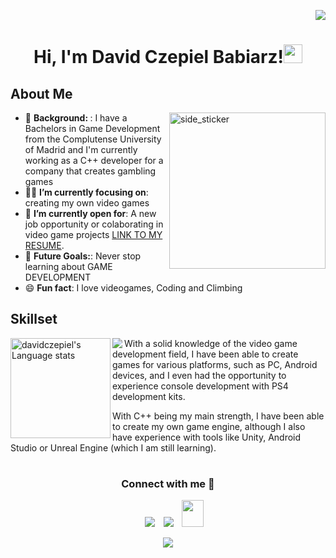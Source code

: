 <div align="right">
	
![](https://komarev.com/ghpvc/?username=davidczepiel&style=flat-square)
</div>
 
<h1 align="center" border-bottom= "0">
Hi, I'm David Czepiel Babiarz!<img src="https://media.giphy.com/media/hvRJCLFzcasrR4ia7z/giphy.gif" width="30">  
</h1>

## About Me

 <img align="right" height=250px alt="side_sticker" src="https://media.giphy.com/media/zOvBKUUEERdNm/giphy.gif" />

<ul>
    <li>🏫 <b>Background: </b>: I have a Bachelors in Game Development from the Complutense University of Madrid and I'm currently working as a C++ developer for a company that creates gambling games</li>
    <li>👨‍💻 <b>I’m currently focusing on</b>: creating my own video games 
    <li>🔭 <b>I’m currently open for</b>: A new job opportunity or colaborating in video game projects <a href="https://flowcv.io/resume/feedback/lMhKFXfgJjf8">LINK TO MY RESUME</a>.</li>
    <li>💪 <b>Future Goals:</b>: Never stop learning about GAME DEVELOPMENT 
    <li>😄 <b>Fun fact</b>: I love videogames, Coding and Climbing </li>
</ul>


<!-- STATS -->
## Skillset


<a href="https://github.com/anuraghazra/github-readme-stats#gh-dark-mode-only">
	<img align="left" height=160px  src="https://github-readme-stats-git-masterrstaa-rickstaa.vercel.app/api/top-langs/?username=davidczepiel&layout=compact&langs_count=4&hide_border=true&role=owner,collaborator&theme=dark&bg_color=000000#gh-dark-mode-only" alt="davidczepiel's Language stats" />
</a>
<p align="center">
  <a href="https://skillicons.dev">
    <img align= "left" src="https://skillicons.dev/icons?i=unity,unrealengine,androidstudio&perline=1" />
  </a>
</p>

With a solid knowledge of the video game development field, I have been able to create games for various platforms, such as PC, Android devices, and I even had the opportunity to experience console development with PS4 development kits. 

With C++ being my main strength, I have been able to create my own game engine, although I also have experience with tools like Unity, Android Studio or Unreal Engine (which I am still learning).

<!-- CONTACT ME -->

<h1></h1>

<h3 align="center" >Connect with me 🤝 </h3>
<p align="center">
 <div align="center"  class="icons-social" style="margin-left: 10px;">
        <a   target="_blank" href="https://www.linkedin.com/in/david-czepiel-babiarz-2870b5235/">
			<img src="https://img.icons8.com/doodle/40/000000/linkedin--v2.png" style="margin-left: 10px;" ></a>
        <a style="margin-left: 10px;" target="_blank" href="">
		<img src="https://img.icons8.com/doodle/40/000000/github--v1.png"></a>
           <a style="margin-left: 10px;" target="_blank" href="https://czepieldavid@gmail.com">
		<img src="https://camo.githubusercontent.com/a6d8a862aecb6411e963408e9b3c7666ab357cdfecc14a3a13645eb489688cc8/68747470733a2f2f6564656e742e6769746875622e696f2f537570657254696e7949636f6e732f696d616765732f7376672f676d61696c5f6f6c642e737667" style=" width:35px; height:43px;"></a>
      </div>
      
      
</p>

<!-- THANK -->
<p align="center">
  <a href="https://github.com/DenverCoder1/readme-typing-svg"><img src="https://readme-typing-svg.herokuapp.com?lines=Thanks+for+visiting!!&center=true&width=380&height=45"></a>
</p>
